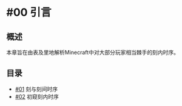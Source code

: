 # #00 引言

## 概述

本章旨在由表及里地解析Minecraft中对大部分玩家相当棘手的刻内时序。

## 目录

- [#01](./01-刻与刻间时序.md) 刻与刻间时序
- [#02](./02-刻内时序.md) 初窥刻内时序
